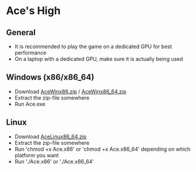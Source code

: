 # Ace's High
## General
- It is recommended to play the game on a dedicated GPU for best performance
- On a laptop with a dedicated GPU, make sure it is actually being used

## Windows (x86/x86_64)
- Download [AceWinx86.zip](https://github.com/spirraw/Ace/blob/master/AceWinx86.zip?raw=true "Click to download") / [AceWinx86_64.zip](https://github.com/spirraw/Ace/blob/master/AceWinx86_64.zip?raw=true "Click to download")
- Extract the zip-file somewhere
- Run Ace.exe

## Linux
- Download [AceLinux86_64.zip](https://github.com/spirraw/Ace/blob/master/AceLinux86_64.zip?raw=true "Click to download")
- Extract the zip-file somewhere
- Run 'chmod +x Ace.x86' or 'chmod +x Ace.x86_64' depending on which platform you want
- Run './Ace.x86' or './Ace.x86_64'
